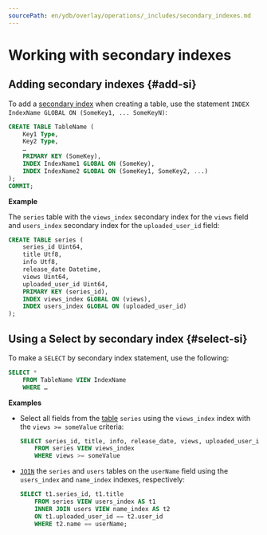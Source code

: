 ```yaml
---
sourcePath: en/ydb/overlay/operations/_includes/secondary_indexes.md
---
```

# Working with secondary indexes

## Adding secondary indexes {#add-si}

To add a [secondary index](../../concepts/secondary_indexes.md) when creating a table, use the statement `INDEX IndexName GLOBAL ON (SomeKey1, ... SomeKeyN)`:

```sql
CREATE TABLE TableName (
    Key1 Type,
    Key2 Type,
    …
    PRIMARY KEY (SomeKey),
    INDEX IndexName1 GLOBAL ON (SomeKey),
    INDEX IndexName2 GLOBAL ON (SomeKey1, SomeKey2, ...)
);
COMMIT;
```

**Example**

The `series` table with the `views_index` secondary index for the `views` field and `users_index` secondary index for the `uploaded_user_id` field:

```sql
CREATE TABLE series (
    series_id Uint64,
    title Utf8,
    info Utf8,
    release_date Datetime,
    views Uint64,
    uploaded_user_id Uint64,
    PRIMARY KEY (series_id),
    INDEX views_index GLOBAL ON (views),
    INDEX users_index GLOBAL ON (uploaded_user_id)
);
```

## Using a Select by secondary index {#select-si}

To make a `SELECT` by secondary index statement, use the following:

```sql
SELECT *
    FROM TableName VIEW IndexName
    WHERE …
```

**Examples**

* Select all fields from the [table](../../yql/reference/syntax/create_table.md#si-add) `series` using the `views_index` index with the `views >= someValue` criteria:

  ```sql
  SELECT series_id, title, info, release_date, views, uploaded_user_id
      FROM series VIEW views_index
      WHERE views >= someValue
  ```

* [`JOIN`](../../yql/reference/syntax/join.md) the `series` and `users` tables on the `userName` field using the `users_index` and `name_index` indexes, respectively:

  ```sql
  SELECT t1.series_id, t1.title
      FROM series VIEW users_index AS t1
      INNER JOIN users VIEW name_index AS t2
      ON t1.uploaded_user_id == t2.user_id
      WHERE t2.name == userName;
  ```

